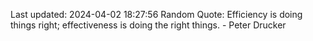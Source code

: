 Last updated: 2024-04-02 18:27:56
Random Quote: Efficiency is doing things right; effectiveness is doing the right things. - Peter Drucker